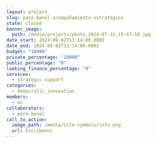 ```yaml
---
layout: project
slug: pare-manel-acompañamiento-estratégico
state: closed
banner_image:
  path: /media/projects/photo_2024-07-31_15-47-18.jpg
date_start: 2024-09-02T13:14:00.000Z
date_end: 2024-09-02T13:14:00.000Z
budget: "18000"
private_percentage: "18000"
public_percentage: "0"
looking_finance_percentage: "0"
services:
  - strategic-support
categories:
  - democratic_innovation
members:
  - os
collaborators:
  - pare-manel
call_to_action:
  image_path: /media/site-symbols/info.png
  url: Escríbenos
---
```

